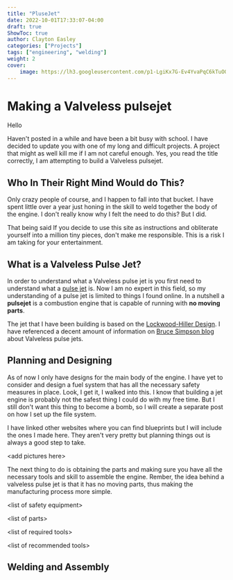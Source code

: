 ```yaml
---
title: "PluseJet"
date: 2022-10-01T17:33:07-04:00
draft: true
ShowToc: true
author: Clayton Easley
categories: ["Projects"]
tags: ["engineering", "welding"]
weight: 2
cover: 
    image: https://lh3.googleusercontent.com/p1-LgiKx7G-Ev4YvaPqC6kTuOOND9xpXF4VgM-vIjDQQPdsyaH8-PrN9Z9jzMKiV5n-J24c1WP0ZWVISsrCgjlLw9-5fWLUhtC3Plv_XM5vMCqlMFr0IfPmfhhioK3HkotyFJVkSR9kJ3HhFZZotkXc5IWGrl5PA3EZNOzrwhOrqrBp5II_euHJcjJqDphqYXp_WLPf-hk43HMtlBfA2w-zXzT_Lror-terxDC1AsQWKliJqR1CD8i9JnfXV6qnPdyIZehoDrX9QO9hLgzqB_qBZ547gfaH9Ny4NVonTDf5ipOQf0PzJBNVfJIx2gc6TQ55wC6hwQEGOntRL7Rkr-2MnLuY47Rh_6Enr4hFwxtLMjPlRFDt8ki_Or8gC5GVaV34DFIVqeE8Ua-fF7c4D20LhMntgmgpoli2g2klqJwI65OojX8mzE17bGg6Rswe-EQO4kwHs805YK87xDuYHjC_QRLhqXtloYpDjZIU4pxHO9gq1zVuNWi0RDAW2sBvtX8f0ImSSR5F6b6drFDHu1MII3sZgnsfRpmtODkZmtDjZh2_dEqPjsboCqUHAUbTbthDsxIJBZB6gNGmUHX1jX-um39OMypCqe55nr7Kd_hypzrRbwanUmVckSOXa8Z5VjqIC6P8xtWARpZIEzqXDj3ztKY9b9m6DMCIFiP6ypblMmAS3uRoO4Lif-yX4J3w_UA8_XOi3a7Fm92L1eiYGhDovPAHpNeTY88U0-ZlQgd_WIP83-yMGsdhgWZ96UvFFRUJMMc3955eVektp1qKwP5wbg99eMDMkFgLEX_McEZMUPaRYdccEaghs9Nh6da_wCmH3zmZ7pftDZaf9SAV3UmlkkMVJqWCY5HFmvloCdlF3gy6YnsXiWE5wPVbFghMGiPuCFt4NtYUDoqxNtQO414M3XYGjcW5hFEsXspaVDpmxyxnxcsii4rJqjMKHYskfaIzKp98IGml7CjvbUUmyQCYBijx9E4IIdtV_hTMEwhSI26GGgEqGsw3mcsahUkroS20GQ10F-wV2SH79bDp15IIbarV-
---
```


# Making a Valveless pulsejet

Hello 

Haven't posted in a while and have been a bit busy with school.  I have decided to update you with one of my long and difficult projects. A project that might as well kill me if I am not careful enough. Yes, you read the title correctly, I am attempting to build a Valveless pulsejet. 


## Who In Their Right Mind Would do This?   

Only crazy people of course, and I happen to fall into that bucket. I have spent little over a year just honing in the skill to weld together the body of the engine. I don't really know why I felt the need to do this? But I did. 

That being said If you decide to use this site as instructions and obliterate yourself into a million tiny pieces, don't make me responsible. This is a risk I am taking for your entertainment.  


## What is a Valveless Pulse Jet? 

In order to understand what a Valveless pulse jet is you first need to understand what a [pulse jet](https://en.wikipedia.org/wiki/Pulsejet) is. Now I am no expert in this field, so my understanding of a pulse jet is limited to things I found online. In a nutshell a **pulsejet** is a combustion engine that is capable of running with **no moving parts**. 

The jet that I have been building is based on the [Lockwood-Hiller Design](https://patents.google.com/patent/US3462955A/en). I have referenced a decent amount of information on [Bruce Simpson blog](https://aardvark.co.nz/pjet/valveless.htm) about Valveless pulse jets. 


## Planning and Designing 

As of now I only have designs for the main body of the engine. I have yet to consider and design a fuel system that has all the necessary safety measures in place. Look, I get it, I walked into this. I know that building a jet engine is probably not the safest thing I could do with my free time. But I still don't want this thing to become a bomb, so I will create a separate post on how I set up the file system. 

I have linked other websites where you can find blueprints but I will include the ones I made here. They aren't very pretty but planning things out is always a good step to take. 

&lt;add pictures here>

The next thing to do is obtaining the parts and making sure you have all the necessary tools and skill to assemble the engine. Rember, the idea behind a valveless pulse jet is that it has no moving parts, thus making the manufacturing process more simple. 

&lt;list of safety equipment>

&lt;list of parts>

&lt;list of required tools>

&lt;list of  recommended tools>  


## Welding and Assembly
